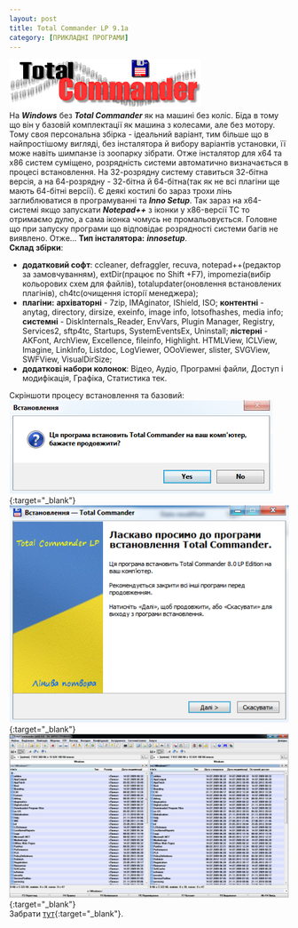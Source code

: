 ```yaml
---
layout: post
title: Total Commander LP 9.1a
category: [ПРИКЛАДНІ ПРОГРАМИ]
---
```

![tcm logo](/media/tc-logo.gif?style=head)  
На ***Windows*** без ***Total Commander*** як на машині без коліс. Біда в тому що він у базовій комплектації як машина з колесами, але без мотору. Тому своя персональна збірка - ідеальний варіант, тим більше що в найпростішому вигляді, без інсталятора й вибору варіантів установки, її може навіть шимпанзе із зоопарку зібрати.<!--more-->
Отже інсталятор для x64 та x86 систем суміщено, розрядність системи автоматично визначається в процесі встановлення. На 32-розрядну систему ставиться 32-бітна версія, а на 64-розрядну - 32-бітна й 64-бітна(так як не всі плагіни ще мають 64-бітні версії). Є деякі костилі бо зараз трохи лінь заглиблюватися в програмуванні та ***Inno Setup***. Так зараз на x64-системі якщо запускати ***Notepad++*** з іконки у x86-версії ТС то отримаємо дулю, а сама іконка чомусь не промальовується. Головне що при запуску програми що відповідає розрядності системи багів не виявлено. Отже...
**Тип інсталятора:** ***innosetup***.  
**Склад збірки**:
- **додатковий софт**: ccleaner, defraggler, recuva, notepad++(редактор за замовчуванням), extDir(працює по Shift +F7), impomezia(вибір кольорових схем для файлів), totalupdater(оновлення встановлених плагінів), ch4tc(очищення історії менеджера);
- **плагіни:** **архіваторні** - 7zip, IMAginator, IShield, ISO; **контентні** - anytag, directory, dirsize, exeinfo, image info, lotsofhashes, media info; **системні** - DiskInternals_Reader, EnvVars, Plugin Manager, Registry, Services2, sftp4tc, Startups, SystemEventsEx, Uninstall; **лістерні** - AKFont, ArchView, Excellence, fileinfo, Highlight. HTMLView, ICLView, Imagine, LinkInfo, Listdoc, LogViewer, OOoViewer, slister, SVGView, SWFView, VisualDirSize;
- **додаткові набори колонок**: Відео, Аудіо, Програмні файли, Доступ і модифікація, Графіка, Статистика тек.  

Скріншоти процесу встановлення та базовий:
[![install tcm](/media/install_tc-01.png?style=blog "install tcm")](/media/install_tc-01.png "Repair"){:target="_blank"}  
[![install tcm](/media/install_tc-02.png?style=blog "install tcm")](/media/install_tc-02.png "Repair"){:target="_blank"}  
[![install tcm](/media/install_tc-03.png?style=blog "install tcm")](/media/install_tc-03.png "Repair"){:target="_blank"}  
Забрати [тут](https://goo.gl/7xVLEC "збарегти TCM"){:target="_blank"}.

